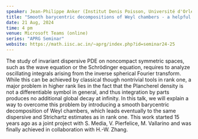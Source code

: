 ```yaml
---
speaker: Jean-Philippe Anker (Institut Denis Poisson, Université d'Orléans, France)
title: "Smooth barycentric decompositions of Weyl chambers - a helpful tool to handle inverse spherical Fourier transforms on noncompact symmetric spaces of higher rank Fourier and Schur idempotents"
date: 21 Aug, 2024
time: 4 pm
venue: Microsoft Teams (online)
series: "APRG Seminar"
website: https://math.iisc.ac.in/~aprg/index.php?id=seminar24-25
---
```


The study of invariant dispersive PDE on noncompact symmetric spaces, such as the wave equation or the Schrödinger equation, requires to analyze oscillating integrals
arising from the inverse spherical Fourier transform. While this can be achieved by classical though nontrivial tools in rank one, a major problem in higher rank lies
in the fact that the Plancherel density is not a differentiable symbol in general, and thus integration by parts produces no additional global decay at infinity. In
this talk, we will explain a way to overcome this problem by introducing a smooth barycentric decomposition of Weyl chambers, which leads eventually to the same
dispersive and Strichartz estimates as in rank one. This work started 15 years ago as a joint project with S. Media, V. Pierfelice, M. Vallarino and was finally
achieved in collaboration with H.-W. Zhang.
